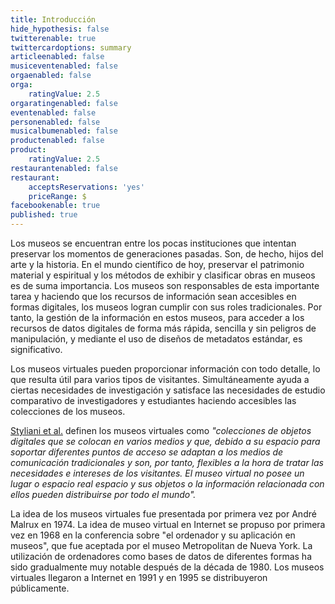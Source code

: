 ```yaml
---
title: Introducción
hide_hypothesis: false
twitterenable: true
twittercardoptions: summary
articleenabled: false
musiceventenabled: false
orgaenabled: false
orga:
    ratingValue: 2.5
orgaratingenabled: false
eventenabled: false
personenabled: false
musicalbumenabled: false
productenabled: false
product:
    ratingValue: 2.5
restaurantenabled: false
restaurant:
    acceptsReservations: 'yes'
    priceRange: $
facebookenable: true
published: true
---
```


Los museos se encuentran entre los pocas instituciones que intentan preservar los momentos de generaciones pasadas. Son, de hecho, hijos del arte y la historia.
En el mundo científico de hoy, preservar el patrimonio material y espiritual y los métodos de exhibir y clasificar obras en museos es de suma importancia. Los museos son responsables de esta importante tarea y haciendo que los recursos de información sean accesibles en formas digitales, los museos logran cumplir con sus roles tradicionales. 
Por tanto, la gestión de la información en estos museos, para acceder a los recursos de datos digitales de forma más rápida, sencilla y sin peligros de manipulación, y mediante el uso de diseños de metadatos estándar, es significativo.

Los museos virtuales pueden proporcionar información con todo detalle, lo que resulta útil para varios tipos de visitantes. Simultáneamente ayuda a ciertas necesidades de investigación y satisface las necesidades de estudio comparativo de investigadores y estudiantes haciendo accesibles las colecciones de los museos.

[Styliani et al.](https://scholar.google.com/scholar?q=Styliani,%20S.,%20Fotis,%20L.,%20Kostas,%20K.,%20%20Petros,%20P.%20.%20Virtual%20Museums,%20a%20Survey%20and%20Some%20Issues%20for%20Consideration.%20Journal%20of%20Cultural%20Heritage,%2010,%20520-528) definen los museos virtuales como <cite>"colecciones de objetos digitales que se colocan en varios medios y que, debido a su
espacio para soportar diferentes puntos de acceso se adaptan a los medios de comunicación tradicionales y son, por tanto, flexibles a la hora de tratar las necesidades e intereses de los visitantes. El museo virtual no posee un lugar o espacio real espacio y sus objetos o la información relacionada con ellos pueden distribuirse por todo el mundo".</cite>

La idea de los museos virtuales fue presentada por primera vez por André Malrux en 1974. La idea de museo virtual en Internet se propuso por primera vez en 1968 en la conferencia sobre "el ordenador y su aplicación en museos", que fue aceptada por el museo Metropolitan de Nueva York. La utilización de ordenadores como bases de datos de diferentes formas ha sido gradualmente muy notable después de la década de 1980. Los museos virtuales llegaron a Internet en 1991 y en 1995 se distribuyeron públicamente.

